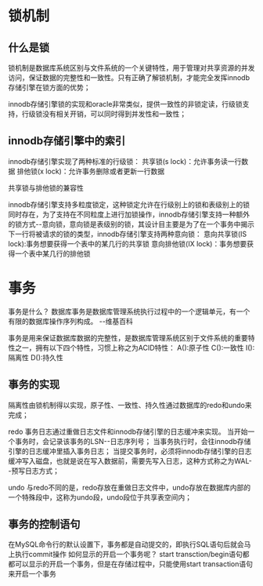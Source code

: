 







# 锁机制

## 什么是锁

锁机制是数据库系统区别与文件系统的一个关键特性，用于管理对共享资源的并发访问，保证数据的完整性和一致性。只有正确了解锁机制，才能完全发挥innodb存储引擎在锁方面的优势；

innodb存储引擎锁的实现和oracle非常类似，提供一致性的非锁定读，行级锁支持，行级锁没有相关开销，可以同时得到并发性和一致性；


## innodb存储引擎中的索引
innodb存储引擎实现了两种标准的行级锁：
共享锁(s lock)：允许事务读一行数据
排他锁(x lock)：允许事务删除或者更新一行数据


共享锁与排他锁的兼容性

innodb存储引擎支持多粒度锁定，这种锁定允许在行级别上的锁和表级别上的锁同时存在，为了支持在不同粒度上进行加锁操作，innodb存储引擎支持一种额外的锁方式--意向锁，意向锁是表级别的锁，其设计目主要是为了在一个事务中揭示下一行将被请求的锁的类型，innodb存储引擎支持两种意向锁：
意向共享锁(IS lock):事务想要获得一个表中的某几行的共享锁
意向排他锁(IX lock)：事务想要获得一个表中某几行的排他锁

















# 事务


事务是什么？
数据库事务是数据库管理系统执行过程中的一个逻辑单元，有一个有限的数据库操作序列构成。
					--维基百科
	
事务是用来保证数据库数据的完整性，是数据库管理系统区别于文件系统的重要特性之一，拥有以下四个特性，习惯上称之为ACID特性：
A():原子性
C():一致性
I():隔离性
D():持久性


## 事务的实现

隔离性由锁机制得以实现，原子性、一致性、持久性通过数据库的redo和undo来完成；

redo
事务日志通过重做日志文件和innodb存储引擎的日志缓冲来实现。
当开始一个事务时，会记录该事务的LSN--日志序列号；
当事务执行时，会往innodb存储引擎的日志缓冲里插入事务日志；
当提交事务时，必须将innodb存储引擎的日志缓冲写入磁盘，也就是说在写入数据前，需要先写入日志，这种方式称之为WAL--预写日志方式；


undo
与redo不同的是，redo存放在重做日志文件中，undo存放在数据库内部的一个特殊段中，这称为undo段，undo段位于共享表空间内；






## 事务的控制语句
在MySQL命令行的默认设置下，事务都是自动提交的，即执行SQL语句后就会马上执行commit操作
如何显示的开启一个事务呢？
start transction/begin语句都都可以显示的开启一个事务，但是在存储过程中，只能使用start transaction语句来开启一个事务





















